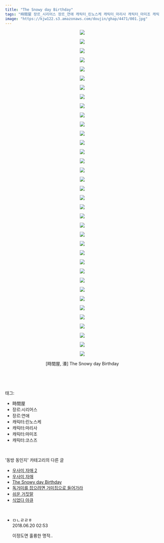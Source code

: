 ```yaml
---
title: "The Snowy day Birthday"
tags: "時間屋 장르_시리어스 장르_연애 캐릭터_린노스케 캐릭터_마리사 캐릭터_마미조 캐릭터_코스즈 湊 동방_동인지"
image: "https://kjw122.s3.amazonaws.com/doujin/ghap/4471/001.jpg"
---
```

<div class="article">
<p style="text-align: center; clear: none; float: none;"><img src="{{ site.imgserver5 }}/ghap/4471/001.jpg"/></p>
<p style="text-align: center; clear: none; float: none;"><img src="{{ site.imgserver5 }}/ghap/4471/002.jpg"/></p>
<p style="text-align: center; clear: none; float: none;"><img src="{{ site.imgserver5 }}/ghap/4471/003.jpg"/></p>
<p style="text-align: center; clear: none; float: none;"><img src="{{ site.imgserver5 }}/ghap/4471/004.jpg"/></p>
<p style="text-align: center; clear: none; float: none;"><img src="{{ site.imgserver5 }}/ghap/4471/005.jpg"/></p>
<p style="text-align: center; clear: none; float: none;"><img src="{{ site.imgserver5 }}/ghap/4471/006.jpg"/></p>
<p style="text-align: center; clear: none; float: none;"><img src="{{ site.imgserver5 }}/ghap/4471/007.jpg"/></p>
<p style="text-align: center; clear: none; float: none;"><img src="{{ site.imgserver5 }}/ghap/4471/008.jpg"/></p>
<p style="text-align: center; clear: none; float: none;"><img src="{{ site.imgserver5 }}/ghap/4471/009.jpg"/></p>
<p style="text-align: center; clear: none; float: none;"><img src="{{ site.imgserver5 }}/ghap/4471/010.jpg"/></p>
<p style="text-align: center; clear: none; float: none;"><img src="{{ site.imgserver5 }}/ghap/4471/011.jpg"/></p>
<p style="text-align: center; clear: none; float: none;"><img src="{{ site.imgserver5 }}/ghap/4471/012.jpg"/></p>
<p style="text-align: center; clear: none; float: none;"><img src="{{ site.imgserver5 }}/ghap/4471/013.jpg"/></p>
<p style="text-align: center; clear: none; float: none;"><img src="{{ site.imgserver5 }}/ghap/4471/014.jpg"/></p>
<p style="text-align: center; clear: none; float: none;"><img src="{{ site.imgserver5 }}/ghap/4471/015.jpg"/></p>
<p style="text-align: center; clear: none; float: none;"><img src="{{ site.imgserver5 }}/ghap/4471/016.jpg"/></p>
<p style="text-align: center; clear: none; float: none;"><img src="{{ site.imgserver5 }}/ghap/4471/017.jpg"/></p>
<p style="text-align: center; clear: none; float: none;"><img src="{{ site.imgserver5 }}/ghap/4471/018.jpg"/></p>
<p style="text-align: center; clear: none; float: none;"><img src="{{ site.imgserver5 }}/ghap/4471/019.jpg"/></p>
<p style="text-align: center; clear: none; float: none;"><img src="{{ site.imgserver5 }}/ghap/4471/020.jpg"/></p>
<p style="text-align: center; clear: none; float: none;"><img src="{{ site.imgserver5 }}/ghap/4471/021.jpg"/></p>
<p style="text-align: center; clear: none; float: none;"><img src="{{ site.imgserver5 }}/ghap/4471/022.jpg"/></p>
<p style="text-align: center; clear: none; float: none;"><img src="{{ site.imgserver5 }}/ghap/4471/023.jpg"/></p>
<p style="text-align: center; clear: none; float: none;"><img src="{{ site.imgserver5 }}/ghap/4471/024.jpg"/></p>
<p style="text-align: center; clear: none; float: none;"><img src="{{ site.imgserver5 }}/ghap/4471/025.jpg"/></p>
<p style="text-align: center; clear: none; float: none;"><img src="{{ site.imgserver5 }}/ghap/4471/026.jpg"/></p>
<p style="text-align: center; clear: none; float: none;"><img src="{{ site.imgserver5 }}/ghap/4471/027.jpg"/></p>
<p style="text-align: center; clear: none; float: none;"><img src="{{ site.imgserver5 }}/ghap/4471/028.jpg"/></p>
<p style="text-align: center; clear: none; float: none;"><img src="{{ site.imgserver5 }}/ghap/4471/029.jpg"/></p>
<p style="text-align: center; clear: none; float: none;"><img src="{{ site.imgserver5 }}/ghap/4471/030.jpg"/></p>
<p style="text-align: center; clear: none; float: none;"><img src="{{ site.imgserver5 }}/ghap/4471/031.jpg"/></p>
<p style="text-align: center; clear: none; float: none;"><img src="{{ site.imgserver5 }}/ghap/4471/032.jpg"/></p>
<p style="text-align: center; clear: none; float: none;"><img src="{{ site.imgserver5 }}/ghap/4471/033.jpg"/></p>
<p style="text-align: center; clear: none; float: none;"><img src="{{ site.imgserver5 }}/ghap/4471/034.jpg"/></p>
<p style="text-align: center; clear: none; float: none;"><img src="{{ site.imgserver5 }}/ghap/4471/035.jpg"/></p>
<p style="text-align: center; clear: none; float: none;"><img src="{{ site.imgserver5 }}/ghap/4471/036.jpg"/></p>
<p style="text-align: center; clear: none; float: none;">[時間屋, 湊] The Snowy day Birthday</p>
<p><br/></p>
</div><br/>
<div class="tagTrail">
<p>태그: </p>
<ul>
<li>時間屋</li>
<li>장르:시리어스</li>
<li>장르:연애</li>
<li>캐릭터:린노스케</li>
<li>캐릭터:마리사</li>
<li>캐릭터:마미조</li>
<li>캐릭터:코스즈</li>
</ul>
</div><br/>
<div class="another">
<p>'동방 동인지' 카테고리의 다른 글</p>
<ul>
<li><a href="/ghap_4478">우사미 자매 2</a></li>
<li><a href="/ghap_4477">우사미 자매</a></li>
<li><a href="/ghap_4471">The Snowy day Birthday</a></li>
<li><a href="/ghap_4470">독거미를 잡으려면 거미집으로 들어가라</a></li>
<li><a href="/ghap_4469">쉬운 거짓말</a></li>
<li><a href="/ghap_4468">식었다 아큐</a></li>
</ul>
</div><br/>
<div class="cb_module cb_fluid">
<div class="cb_wrt cb_profile">
<div class="comment">
<ul>
<li class="cb_thumb_off" id="comment15272893">
<div class="cb_comment_area">
<div class="cb_info_area">
<div class="cb_section">
<span class="cb_nick_name">ㅁㄴㄹㄹㅎ</span>
</div>
<div class="cb_section">
<span class="cb_date">2018.06.20 02:53 </span>
</div>
</div>
<div class="cb_dsc_comment">
<p class="cb_dsc">
											이정도면 훌륭한 명작..
										</p>
</div>
</div></li>
</ul>
</div>
</div><!-- commentList close -->
</div><br/>
